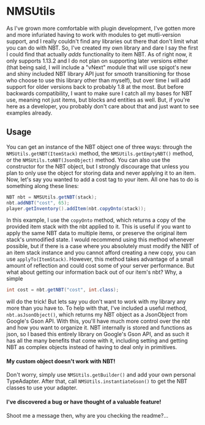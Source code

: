 # NMSUtils
As I've grown more comfortable with plugin development, I've gotten more and more infuriated having to work with modules to get mutli-version support, and I really couldn't find any libraries out there that don't limit what you can do with NBT. So, I've created my own library and dare I say the first I could find that actually *adds* functionality to item NBT. As of right now, it only supports 1.13.2 and I do not plan on supporting later versions either (that being said, I will include a "vNext" module that will use spigot's new and shiny included NBT library API just for smooth transitioning for those who choose to use this library other than myself), but over time I will add support for older versions back to probably 1.8 at the most. But before backwards compatibility, I want to make sure I catch all my bases for NBT use, meaning not just items, but blocks and entities as well. But, if you're here as a developer, you probably don't care about that and just want to see examples already.
## Usage
You can get an instance of the NBT object one of three ways: through the `NMSUtils.getNBT(ItemStack)` method, the `NMSUtils.getEmptyNBT()` method, or the `NMSUtils.toNBT(JsonObject)` method. You can also use the constructor for the NBT object, but I strongly discourage that unless you plan to only use the object for storing data and never applying it to an item.
Now, let's say you wanted to add a cost tag to your item. All one has to do is something along these lines:
```java
NBT nbt = NMSUtils.getNBT(stack);
nbt.addNBT("cost", 65);
player.getInventory().addItem(nbt.copyOnto(stack));
```
In this example, I use the `copyOnto` method, which returns a copy of the provided item stack with the nbt applied to it. This is useful if you want to apply the same NBT data to multiple items, or preserve the original item stack's unmodified state. I would recommend using this method whenever possible, but if there is a case where you absolutely must modify the NBT of an item stack instance and you cannot afford creating a new copy, you can use `applyTo(ItemStack)`. However, this method takes advantage of a small amount of reflection and could cost some of your server performance.
But what about getting our information back out of our item's nbt? Why, a simple
```java
int cost = nbt.getNBT("cost", int.class);
```
will do the trick! But lets say you don't want to work with my library any more than you have to. To help with that, I've included a useful method, `nbt.asJsonObject()`, which returns my NBT object as a JsonObject from Google's Gson API. With this, you'll have much more control over the nbt and how you want to organize it.
NBT internally is stored and functions as json, so I based this entirely library on Google's Gson API, and as such it has all the many benefits that come with it, including setting and getting NBT as complex objects instead of having to deal only in primitives.
#### My custom object doesn't work with NBT!
Don't worry, simply use `NMSUtils.getBuilder()` and add your own personal TypeAdapter. After that, call `NMSUtils.instantiateGson()` to get the NBT classes to use your adapter.
#### I've discovered a bug or have thought of a valuable feature!
Shoot me a message then, why are you checking the readme?...
